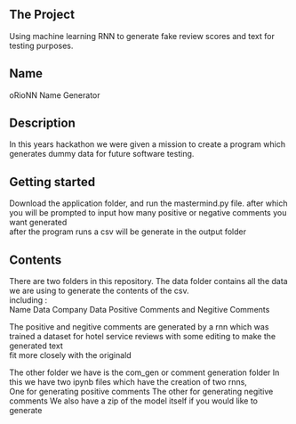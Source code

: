 ## The Project
Using machine learning RNN to generate fake review scores and text for testing purposes.

## Name
oRioNN Name Generator

## Description
In this years hackathon we were given a mission to create a program which generates dummy data for future software testing. 

## Getting started  
Download the application folder, and run the mastermind.py file. after which you will be prompted to input how many positive or negative comments you want generated  
after the program runs a csv will be generate in the output folder  
  
## Contents
There are two folders in this repository.
The data folder contains all the data we are using to generate the contents of the csv.  
including :  
Name Data
Company Data
Positive Comments and
Negitive Comments

The positive and negitive comments are generated by a rnn which was trained a dataset for hotel service reviews with some editing to make the generated text  
fit more closely with the originald

The other folder we have is the com_gen or comment generation folder
In this we have two ipynb files which have the creation of two rnns,  
One for generating positive comments
The other for generating negitive comments
We also have a zip of the model itself if you would like to generate

